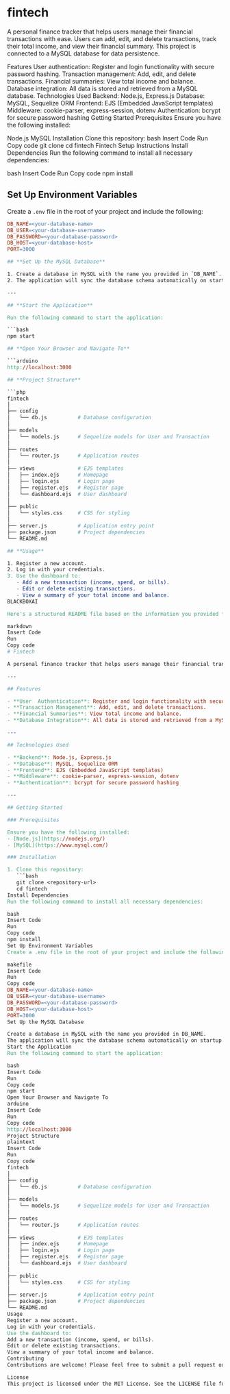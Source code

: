 # fintech

A personal finance tracker that helps users manage their financial transactions with ease. Users can add, edit, and delete transactions, track their total income, and view their financial summary. This project is connected to a MySQL database for data persistence.

Features
User authentication: Register and login functionality with secure password hashing.
Transaction management: Add, edit, and delete transactions.
Financial summaries: View total income and balance.
Database integration: All data is stored and retrieved from a MySQL database.
Technologies Used
Backend: Node.js, Express.js
Database: MySQL, Sequelize ORM
Frontend: EJS (Embedded JavaScript templates)
Middleware: cookie-parser, express-session, dotenv
Authentication: bcrypt for secure password hashing
Getting Started
Prerequisites
Ensure you have the following installed:

Node.js
MySQL
Installation
Clone this repository:
bash
Insert Code
Run
Copy code
git clone <repository-url>
cd fintech
Fintech Setup Instructions
Install Dependencies
Run the following command to install all necessary dependencies:

bash
Insert Code
Run
Copy code
npm install

## **Set Up Environment Variables**

Create a `.env` file in the root of your project and include the following:

```makefile
DB_NAME=<your-database-name>
DB_USER=<your-database-username>
DB_PASSWORD=<your-database-password>
DB_HOST=<your-database-host>
PORT=3000

## **Set Up the MySQL Database**

1. Create a database in MySQL with the name you provided in `DB_NAME`.
2. The application will sync the database schema automatically on startup.

---

## **Start the Application**

Run the following command to start the application:

```bash
npm start

## **Open Your Browser and Navigate To**

```arduino
http://localhost:3000

## **Project Structure**

```php
fintech
│
├── config
│   └── db.js          # Database configuration
│
├── models
│   └── models.js      # Sequelize models for User and Transaction
│
├── routes
│   └── router.js      # Application routes
│
├── views              # EJS templates
│   ├── index.ejs      # Homepage
│   ├── login.ejs      # Login page
│   ├── register.ejs   # Register page
│   └── dashboard.ejs  # User dashboard
│
├── public
│   └── styles.css     # CSS for styling
│
├── server.js          # Application entry point
├── package.json       # Project dependencies
└── README.md

## **Usage**

1. Register a new account.
2. Log in with your credentials.
3. Use the dashboard to:
   - Add a new transaction (income, spend, or bills).
   - Edit or delete existing transactions.
   - View a summary of your total income and balance.
BLACKBOXAI

Here's a structured README file based on the information you provided for your Fintech project:

markdown
Insert Code
Run
Copy code
# Fintech

A personal finance tracker that helps users manage their financial transactions with ease. Users can add, edit, and delete transactions, track their total income, and view their financial summary. This project is connected to a MySQL database for data persistence.

---

## Features

- **User  Authentication**: Register and login functionality with secure password hashing.
- **Transaction Management**: Add, edit, and delete transactions.
- **Financial Summaries**: View total income and balance.
- **Database Integration**: All data is stored and retrieved from a MySQL database.

---

## Technologies Used

- **Backend**: Node.js, Express.js
- **Database**: MySQL, Sequelize ORM
- **Frontend**: EJS (Embedded JavaScript templates)
- **Middleware**: cookie-parser, express-session, dotenv
- **Authentication**: bcrypt for secure password hashing

---

## Getting Started

### Prerequisites

Ensure you have the following installed:
- [Node.js](https://nodejs.org/)
- [MySQL](https://www.mysql.com/)

### Installation

1. Clone this repository:
   ```bash
   git clone <repository-url>
   cd fintech
Install Dependencies
Run the following command to install all necessary dependencies:

bash
Insert Code
Run
Copy code
npm install
Set Up Environment Variables
Create a .env file in the root of your project and include the following:

makefile
Insert Code
Run
Copy code
DB_NAME=<your-database-name>
DB_USER=<your-database-username>
DB_PASSWORD=<your-database-password>
DB_HOST=<your-database-host>
PORT=3000
Set Up the MySQL Database

Create a database in MySQL with the name you provided in DB_NAME.
The application will sync the database schema automatically on startup.
Start the Application
Run the following command to start the application:

bash
Insert Code
Run
Copy code
npm start
Open Your Browser and Navigate To
arduino
Insert Code
Run
Copy code
http://localhost:3000
Project Structure
plaintext
Insert Code
Run
Copy code
fintech
│
├── config
│   └── db.js          # Database configuration
│
├── models
│   └── models.js      # Sequelize models for User and Transaction
│
├── routes
│   └── router.js      # Application routes
│
├── views              # EJS templates
│   ├── index.ejs      # Homepage
│   ├── login.ejs      # Login page
│   ├── register.ejs   # Register page
│   └── dashboard.ejs  # User dashboard
│
├── public
│   └── styles.css     # CSS for styling
│
├── server.js          # Application entry point
├── package.json       # Project dependencies
└── README.md
Usage
Register a new account.
Log in with your credentials.
Use the dashboard to:
Add a new transaction (income, spend, or bills).
Edit or delete existing transactions.
View a summary of your total income and balance.
Contributing
Contributions are welcome! Please feel free to submit a pull request or open an issue for any suggestions or improvements.

License
This project is licensed under the MIT License. See the LICENSE file for details.